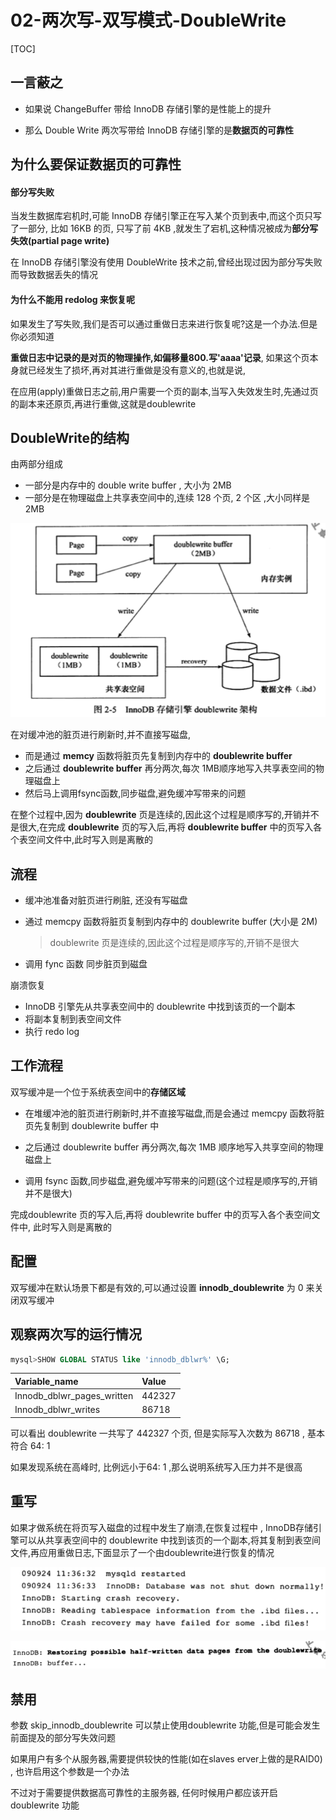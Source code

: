 # 02-两次写-双写模式-DoubleWrite

[TOC]

## 一言蔽之

- 如果说 ChangeBuffer 带给 InnoDB 存储引擎的是性能上的提升

- 那么 Double Write 两次写带给 InnoDB 存储引擎的是**数据页的可靠性**

## 为什么要保证数据页的可靠性

#### 部分写失败

当发生数据库宕机时,可能 InnoDB 存储引擎正在写入某个页到表中,而这个页只写了一部分, 比如 16KB 的页, 只写了前 4KB ,就发生了宕机,这种情况被成为**部分写失效(partial page write)** 

在 InnoDB 存储引擎没有使用 DoubleWrite 技术之前,曾经出现过因为部分写失败而导致数据丢失的情况

#### 为什么不能用 redolog 来恢复呢

如果发生了写失败,我们是否可以通过重做日志来进行恢复呢?这是一个办法.但是你必须知道

**重做日志中记录的是对页的物理操作,如偏移量800.写'aaaa'记录**, 如果这个页本身就已经发生了损坏,再对其进行重做是没有意义的,也就是说,

在应用(apply)重做日志之前,用户需要一个页的副本,当写入失效发生时,先通过页的副本来还原页,再进行重做,这就是doublewrite

## DoubleWrite的结构

由两部分组成

- 一部分是内存中的 double write buffer , 大小为 2MB
- 一部分是在物理磁盘上共享表空间中的,连续 128 个页, 2 个区 ,大小同样是 2MB

![image-20200824132806563](../../../../assets/image-20200824132806563.png)

在对缓冲池的脏页进行刷新时,并不直接写磁盘,

- 而是通过 **memcy** 函数将脏页先复制到内存中的 **doublewrite buffer** 
- 之后通过 **doublewrite buffer** 再分两次,每次 1MB顺序地写入共享表空间的物理磁盘上
- 然后马上调用fsync函数,同步磁盘,避免缓冲写带来的问题

在整个过程中,因为 **doublewrite** 页是连续的,因此这个过程是顺序写的,开销并不是很大,在完成 **doublewrite** 页的写入后,再将 **doublewrite buffer** 中的页写入各个表空间文件中,此时写入则是离散的

## 流程

- 缓冲池准备对脏页进行刷脏, 还没有写磁盘

- 通过 memcpy 函数将脏页复制到内存中的 doublewrite buffer (大小是 2M) 

  > doublewrite 页是连续的,因此这个过程是顺序写的,开销不是很大

- 调用 fync 函数 同步脏页到磁盘

崩溃恢复

- InnoDB 引擎先从共享表空间中的 doublewrite 中找到该页的一个副本
- 将副本复制到表空间文件
- 执行 redo log

## 工作流程

双写缓冲是一个位于系统表空间中的**存储区域**

- 在堆缓冲池的脏页进行刷新时,并不直接写磁盘,而是会通过 memcpy 函数将脏页先复制到 doublewrite buffer 中

- 之后通过 doublewrite buffer 再分两次,每次 1MB 顺序地写入共享空间的物理磁盘上
- 调用 fsync 函数,同步磁盘,避免缓冲写带来的问题(这个过程是顺序写的,开销并不是很大)

完成doublewrite 页的写入后,再将 doublewrite buffer 中的页写入各个表空间文件中, 此时写入则是离散的

## 配置

双写缓冲在默认场景下都是有效的,可以通过设置 **innodb_doublewrite** 为 0 来关闭双写缓冲

## 观察两次写的运行情况

```sql
mysql>SHOW GLOBAL STATUS like 'innodb_dblwr%' \G;
```

| Variable\_name                | Value  |
| :---------------------------- | :----- |
| Innodb\_dblwr\_pages\_written | 442327 |
| Innodb\_dblwr\_writes         | 86718  |

可以看出 doublewrite 一共写了 442327 个页, 但是实际写入次数为 86718 , 基本符合 64: 1

如果发现系统在高峰时, 比例远小于64: 1 ,那么说明系统写入压力并不是很高

## 重写

如果才做系统在将页写入磁盘的过程中发生了崩溃,在恢复过程中 , InnoDB存储引擎可以从共享表空间中的 doublewrite 中找到该页的一个副本,将其复制到表空间文件,再应用重做日志,下面显示了一个由doublewrite进行恢复的情况

![image-20200929101752535](../../../../assets/image-20200929101752535.png)

![image-20200929101814078](../../../../assets/image-20200929101814078.png)

## 禁用

参数 skip_innodb_doublewrite 可以禁止使用doublewrite 功能,但是可能会发生前面提及的部分写失效问题

如果用户有多个从服务器,需要提供较快的性能(如在slaves erver上做的是RAID0) , 也许启用这个参数是一个办法

不过对于需要提供数据高可靠性的主服务器, 任何时候用户都应该开启doublewrite 功能

